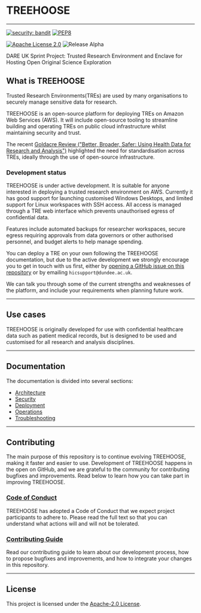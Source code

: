 # TREEHOOSE

---

[![security: bandit](https://img.shields.io/badge/security-bandit-yellow.svg)](https://github.com/PyCQA/bandit)
[![PEP8](https://img.shields.io/badge/code%20style-pep8-orange.svg)](https://www.python.org/dev/peps/pep-0008/)

[![Apache License 2.0](https://badgen.net/badge/license/Apache%20License%202.0/blue)](./LICENSE)
![Release Alpha](https://badgen.net/badge/release/Alpha/orange)

DARE UK Sprint Project: Trusted Research Environment and Enclave for Hosting
Open Original Science Exploration

## What is TREEHOOSE

Trusted Research Environments(TREs) are used by many organisations to securely
manage sensitive data for research.

TREEHOOSE is an open-source platform for deploying TREs on Amazon Web Services
(AWS). It will include open-source tooling to streamline building and operating
TREs on public cloud infrastructure whilst maintaining security and trust.

The recent
[Goldacre Review ("Better, Broader, Safer: Using Health Data for Research and Analysis")](https://www.goldacrereview.org/)
highlighted the need for standardisation across TREs, ideally through the use of
open-source infrastructure.

### Development status

TREEHOOSE is under active development. It is suitable for anyone interested in
deploying a trusted research environment on AWS. Currently it has good support
for launching customised Windows Desktops, and limited support for Linux
workspaces with SSH access. All access is managed through a TRE web interface
which prevents unauthorised egress of confidential data.

Features include automated backups for researcher workspaces, secure egress
requiring approvals from data governors or other authorised personnel, and
budget alerts to help manage spending.

You can deploy a TRE on your own following the TREEHOOSE documentation, but due
to the active development we strongly encourage you to get in touch with us
first, either by
[opening a GitHub issue on this repository](https://github.com/HicResearch/TREEHOOSE/issues)
or by emailing `hicsupport@dundee.ac.uk`.

We can talk you through some of the current strengths and weaknesses of the
platform, and include your requirements when planning future work.

---

## Use cases

TREEHOOSE is originally developed for use with confidential healthcare data such
as patient medical records, but is designed to be used and customised for all
research and analysis disciplines.

---

## Documentation

The documentation is divided into several sections:

- [Architecture](./doc/architecture/README.md)
- [Security](./doc/security/SecurityControls.md)
- [Deployment](./doc/deployment/README.md)
- [Operations](./doc/operations/README.md)
- [Troubleshooting](./doc/troubleshooting/TroubleshootingRunbook.md)

---

## Contributing

The main purpose of this repository is to continue evolving TREEHOOSE, making it
faster and easier to use. Development of TREEHOOSE happens in the open on
GitHub, and we are grateful to the community for contributing bugfixes and
improvements. Read below to learn how you can take part in improving TREEHOOSE.

### [Code of Conduct](CODE_OF_CONDUCT.md)

TREEHOOSE has adopted a Code of Conduct that we expect project participants to
adhere to. Please read the full text so that you can understand what actions
will and will not be tolerated.

### [Contributing Guide](CONTRIBUTING.md)

Read our contributing guide to learn about our development process, how to
propose bugfixes and improvements, and how to integrate your changes in this
repository.

---

## License

This project is licensed under the [Apache-2.0 License](./LICENSE).
